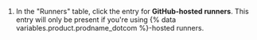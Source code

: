 1. In the "Runners" table, click the entry for **GitHub-hosted runners**. This entry will only be present if you're using {% data variables.product.prodname_dotcom %}-hosted runners.
